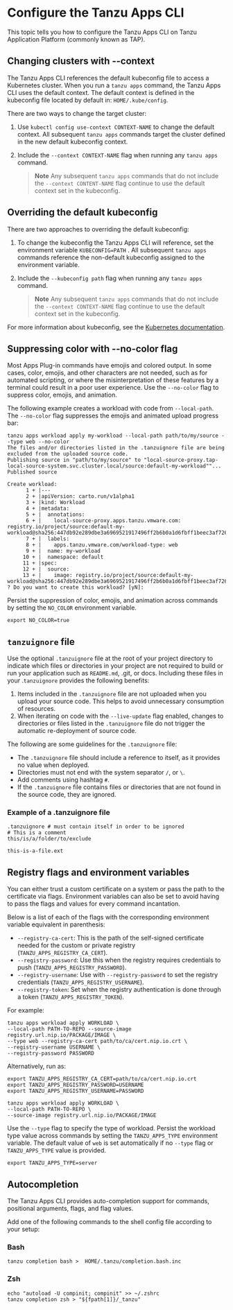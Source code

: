 # Configure the Tanzu Apps CLI

This topic tells you how to configure the Tanzu Apps CLI on Tanzu Application Platform (commonly known as TAP).

## <a id='changing-clusters'></a>Changing clusters with --context

The Tanzu Apps CLI references the default kubeconfig file to access a Kubernetes cluster.
When you run a `tanzu apps` command, the Tanzu Apps CLI  uses the default context.
The default context is defined in the kubeconfig file located by default in: `HOME/.kube/config`.

There are two ways to change the target cluster:

1. Use `kubectl config use-context CONTEXT-NAME` to change the default context. All subsequent
  `tanzu apps` commands target the cluster defined in the new default kubeconfig context.

1. Include the `--context CONTEXT-NAME` flag when running any `tanzu apps` command.

   >**Note** Any subsequent `tanzu apps` commands that do not include the `--context CONTENT-NAME`
     flag continue to use the default context set in the kubeconfig.

## <a id='override-kubeconfig'></a>Overriding the default kubeconfig

There are two approaches to overriding the default kubeconfig:

1. To change the kubeconfig the Tanzu Apps CLI will
   reference, set the environment variable `KUBECONFIG=PATH` . All subsequent `tanzu apps` commands
   reference the non-default kubeconfig assigned to the environment variable.

2. Include the  `--kubeconfig path` flag when running any `tanzu apps` command.

   >**Note** Any subsequent `tanzu apps` commands that do not include the `--context CONTEXT-NAME` flag
   continue to use the default context set in the kubeconfig.

For more information about kubeconfig, see the
[Kubernetes documentation](https://kubernetes.io/docs/tasks/access-application-cluster/configure-access-multiple-clusters/).

## Suppressing color with --no-color flag

Most Apps Plug-in commands have emojis and colored output. In some cases, color, emojis,
and other characters are not needed, such as for automated scripting, or where the misinterpretation
of these features by a terminal could result in a poor user experience. Use the `--no-color` flag
to suppress color, emojis, and animation.

The following example creates a workload with code from `--local-path`. The `--no-color`
flag suppresses the emojis and animated upload progress bar:

```console
tanzu apps workload apply my-workload --local-path path/to/my/source --type web --no-color
The files and/or directories listed in the .tanzuignore file are being excluded from the uploaded source code.
Publishing source in "path/to/my/source" to "local-source-proxy.tap-local-source-system.svc.cluster.local/source:default-my-workload""...
Published source

Create workload:
      1 + |---
      2 + |apiVersion: carto.run/v1alpha1
      3 + |kind: Workload
      4 + |metadata:
      5 + |  annotations:
      6 + |    local-source-proxy.apps.tanzu.vmware.com: registry.io/project/source:default-my-workload@sha256:447db92e289dbe3a6969521917496ff2b6b0a1d6fbff1beec3af726430ce8493
      7 + |  labels:
      8 + |    apps.tanzu.vmware.com/workload-type: web
      9 + |  name: my-workload
     10 + |  namespace: default
     11 + |spec:
     12 + |  source:
     13 + |    image: registry.io/project/source:default-my-workload@sha256:447db92e289dbe3a6969521917496ff2b6b0a1d6fbff1beec3af726430ce8493
? Do you want to create this workload? [yN]:
```

Persist the suppression of color, emojis, and animation across commands by setting the
`NO_COLOR` environment variable.

```console
export NO_COLOR=true
```

## <a id="tanzuignore-file"></a> `tanzuignore` file

Use the optional `.tanzuignore` file at the root of your project directory to indicate which
files or directories in your project are not required to build or run your application such as
`README.md`, .git, or docs. Including these files in your .`tanzuignore` provides the following
benefits:

1. Items included in the `.tanzuignore` file are not uploaded when you upload your source code. This
helps to avoid unnecessary consumption of resources.
2. When iterating on code with the `--live-update` flag enabled, changes to directories or files listed
  in the `.tanzuignore` file do not trigger the automatic re-deployment of source code.

The following are some guidelines for the `.tanzuignore` file:

- The `.tanzuignore` file should include a reference to itself, as it provides no value when deployed.
- Directories must not end with the system separator `/`, or `\`.
- Add comments using hashtag `#`.
- If the `.tanzuignore` file contains files or directories that are not found in the source code,
  they are ignored.

### Example of a .tanzuignore file

```console
.tanzuignore # must contain itself in order to be ignored
# This is a comment
this/is/a/folder/to/exclude

this-is-a-file.ext
```

## <a id='registry-flags-env-vars'></a> Registry flags and environment variables

You can either trust a custom certificate on a system or pass the path to the certificate via
flags. Environment variables can also be set to avoid having to pass the flags and values for every
command incantation.

Below is a list of each of the flags with the corresponding environment variable equivalent in parenthesis:

- `--registry-ca-cert`: This is the path of the self-signed certificate needed for the custom or 
  private registry (`TANZU_APPS_REGISTRY_CA_CERT`).
- `--registry-password`: Use this when the registry requires credentials to push (`TANZU_APPS_REGISTRY_PASSWORD`).
- `--registry-username`: Use with `--registry-password` to set the registry credentials (`TANZU_APPS_REGISTRY_USERNAME`).
- `--registry-token`: Set when the registry authentication is done through a token (`TANZU_APPS_REGISTRY_TOKEN`).

For example:

```console
tanzu apps workload apply WORKLOAD \
--local-path PATH-TO-REPO --source-image registry.url.nip.io/PACKAGE/IMAGE \
--type web --registry-ca-cert path/to/ca/cert.nip.io.crt \
--registry-username USERNAME \
--registry-password PASSWORD
```

Alternatively, run as:

```console
export TANZU_APPS_REGISTRY_CA_CERT=path/to/ca/cert.nip.io.crt
export TANZU_APPS_REGISTRY_PASSWORD=USERNAME
export TANZU_APPS_REGISTRY_USERNAME=PASSWORD

tanzu apps workload apply WORKLOAD \
--local-path PATH-TO-REPO \
--source-image registry.url.nip.io/PACKAGE/IMAGE
```

Use the `--type` flag to specify the type of workload. Persist the workload type value
across commands by setting the `TANZU_APPS_TYPE` environment variable. The default 
value of `web` is set automatically if no `--type` flag or `TANZU_APPS_TYPE` value is provided.

```console
export TANZU_APPS_TYPE=server
```

## <a id='autocompletion'></a>Autocompletion

The Tanzu Apps CLI provides auto-completion support for commands,
positional arguments, flags, and flag values.

Add one of the following commands to the shell config file according to your setup:

### <a id='bash'></a>Bash

```console
tanzu completion bash >  HOME/.tanzu/completion.bash.inc
```

### <a id='zsh'></a>Zsh

```console
echo "autoload -U compinit; compinit" >> ~/.zshrc
tanzu completion zsh > "${fpath[1]}/_tanzu"
```
